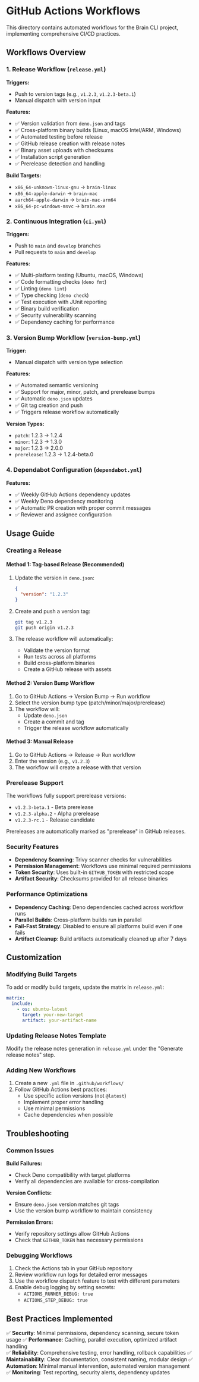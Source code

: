 # GitHub Actions Workflows

This directory contains automated workflows for the Brain CLI project,
implementing comprehensive CI/CD practices.

## Workflows Overview

### 1. Release Workflow (`release.yml`)

**Triggers:**

- Push to version tags (e.g., `v1.2.3`, `v1.2.3-beta.1`)
- Manual dispatch with version input

**Features:**

- ✅ Version validation from `deno.json` and tags
- ✅ Cross-platform binary builds (Linux, macOS Intel/ARM, Windows)
- ✅ Automated testing before release
- ✅ GitHub release creation with release notes
- ✅ Binary asset uploads with checksums
- ✅ Installation script generation
- ✅ Prerelease detection and handling

**Build Targets:**

- `x86_64-unknown-linux-gnu` → `brain-linux`
- `x86_64-apple-darwin` → `brain-mac`
- `aarch64-apple-darwin` → `brain-mac-arm64`
- `x86_64-pc-windows-msvc` → `brain.exe`

### 2. Continuous Integration (`ci.yml`)

**Triggers:**

- Push to `main` and `develop` branches
- Pull requests to `main` and `develop`

**Features:**

- ✅ Multi-platform testing (Ubuntu, macOS, Windows)
- ✅ Code formatting checks (`deno fmt`)
- ✅ Linting (`deno lint`)
- ✅ Type checking (`deno check`)
- ✅ Test execution with JUnit reporting
- ✅ Binary build verification
- ✅ Security vulnerability scanning
- ✅ Dependency caching for performance

### 3. Version Bump Workflow (`version-bump.yml`)

**Trigger:**

- Manual dispatch with version type selection

**Features:**

- ✅ Automated semantic versioning
- ✅ Support for major, minor, patch, and prerelease bumps
- ✅ Automatic `deno.json` updates
- ✅ Git tag creation and push
- ✅ Triggers release workflow automatically

**Version Types:**

- `patch`: 1.2.3 → 1.2.4
- `minor`: 1.2.3 → 1.3.0
- `major`: 1.2.3 → 2.0.0
- `prerelease`: 1.2.3 → 1.2.4-beta.0

### 4. Dependabot Configuration (`dependabot.yml`)

**Features:**

- ✅ Weekly GitHub Actions dependency updates
- ✅ Weekly Deno dependency monitoring
- ✅ Automatic PR creation with proper commit messages
- ✅ Reviewer and assignee configuration

## Usage Guide

### Creating a Release

#### Method 1: Tag-based Release (Recommended)

1. Update the version in `deno.json`:
   ```json
   {
     "version": "1.2.3"
   }
   ```

2. Create and push a version tag:
   ```bash
   git tag v1.2.3
   git push origin v1.2.3
   ```

3. The release workflow will automatically:
   - Validate the version format
   - Run tests across all platforms
   - Build cross-platform binaries
   - Create a GitHub release with assets

#### Method 2: Version Bump Workflow

1. Go to GitHub Actions → Version Bump → Run workflow
2. Select the version bump type (patch/minor/major/prerelease)
3. The workflow will:
   - Update `deno.json`
   - Create a commit and tag
   - Trigger the release workflow automatically

#### Method 3: Manual Release

1. Go to GitHub Actions → Release → Run workflow
2. Enter the version (e.g., `v1.2.3`)
3. The workflow will create a release with that version

### Prerelease Support

The workflows fully support prerelease versions:

- `v1.2.3-beta.1` - Beta prerelease
- `v1.2.3-alpha.2` - Alpha prerelease
- `v1.2.3-rc.1` - Release candidate

Prereleases are automatically marked as "prerelease" in GitHub releases.

### Security Features

- **Dependency Scanning**: Trivy scanner checks for vulnerabilities
- **Permission Management**: Workflows use minimal required permissions
- **Token Security**: Uses built-in `GITHUB_TOKEN` with restricted scope
- **Artifact Security**: Checksums provided for all release binaries

### Performance Optimizations

- **Dependency Caching**: Deno dependencies cached across workflow runs
- **Parallel Builds**: Cross-platform builds run in parallel
- **Fail-Fast Strategy**: Disabled to ensure all platforms build even if one
  fails
- **Artifact Cleanup**: Build artifacts automatically cleaned up after 7 days

## Customization

### Modifying Build Targets

To add or modify build targets, update the matrix in `release.yml`:

```yaml
matrix:
  include:
    - os: ubuntu-latest
      target: your-new-target
      artifact: your-artifact-name
```

### Updating Release Notes Template

Modify the release notes generation in `release.yml` under the "Generate release
notes" step.

### Adding New Workflows

1. Create a new `.yml` file in `.github/workflows/`
2. Follow GitHub Actions best practices:
   - Use specific action versions (not `@latest`)
   - Implement proper error handling
   - Use minimal permissions
   - Cache dependencies when possible

## Troubleshooting

### Common Issues

**Build Failures:**

- Check Deno compatibility with target platforms
- Verify all dependencies are available for cross-compilation

**Version Conflicts:**

- Ensure `deno.json` version matches git tags
- Use the version bump workflow to maintain consistency

**Permission Errors:**

- Verify repository settings allow GitHub Actions
- Check that `GITHUB_TOKEN` has necessary permissions

### Debugging Workflows

1. Check the Actions tab in your GitHub repository
2. Review workflow run logs for detailed error messages
3. Use the workflow dispatch feature to test with different parameters
4. Enable debug logging by setting secrets:
   - `ACTIONS_RUNNER_DEBUG: true`
   - `ACTIONS_STEP_DEBUG: true`

## Best Practices Implemented

✅ **Security**: Minimal permissions, dependency scanning, secure token usage ✅
**Performance**: Caching, parallel execution, optimized artifact handling\
✅ **Reliability**: Comprehensive testing, error handling, rollback capabilities
✅ **Maintainability**: Clear documentation, consistent naming, modular design
✅ **Automation**: Minimal manual intervention, automated version management ✅
**Monitoring**: Test reporting, security alerts, dependency updates

